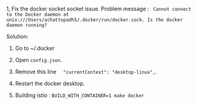 1, Fix the docker socket  socket issue. 
Problem message :
``` Cannot connect to the Docker daemon at unix:///Users/achattopadh5/.docker/run/docker.sock. Is the docker daemon running?```

Solution: 
 1. Go to ~/.docker
 2. Open `config.json`.
 3. Remove this line `	"currentContext": "desktop-linux",`.
 4. Restart the docker desktop.


2. Building istio : `BUILD_WITH_CONTAINER=1 make docker`
